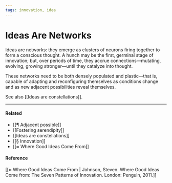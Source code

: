 ```yaml
---
tags: innovation, idea
---
```

# Ideas Are Networks
Ideas are networks: they emerge as clusters of neurons firing together to form a conscious thought. A hunch may be the first, germinal stage of innovation; but, over periods of time, they accrue connections—mutating, evolving, growing stronger—until they catalyze into thought.

These networks need to be both densely populated and plastic—that is, capable of adapting and reconfiguring themselves as conditions change and as new adjacent possibilities reveal themselves.

See also [[Ideas are constellations]].

---

#### Related
- [[¶ Adjacent possible]]
- [[Fostering serendipity]]
- [[Ideas are constellations]]
- [[§ Innovation]]
- [[≈ Where Good Ideas Come From]]

#### Reference

[[≈ Where Good Ideas Come From | Johnson, Steven. Where Good Ideas Come from: The Seven Patterns of Innovation. London: Penguin, 2011.]]